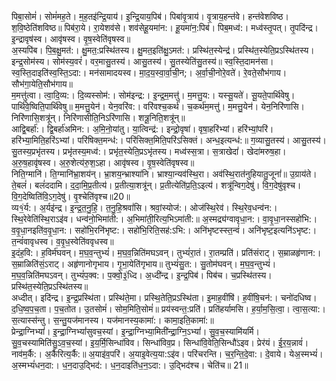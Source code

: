 

  
पिबा॒सोमं॑। सोमं॑मह॒ते। म॒ह॒तइ॑न्द्रि॒याय॑। इ॒न्द्रि॒याय॒पिब॑। पिबा॑वृ॒त्राय॑। वृ॒त्राय॒हन्त॑वे। हन्त॑वेशविष्ठ। श॒वि॒ष्ठेति॑शविष्ठ॥ पिब॑रा॒ये। रा॒येशव॑से। शव॑सेहू॒यमा॑न:। हू॒यमा॑न॒:पिब॑। पिब॒मध्व॑:। मध्व॑स्तृ॒पत्। तृ॒पदि॑न्द्र। इ॒न्द्रावृष॑स्व। आवृ॑षस्व। वृ॒ष॒स्वेति॑वृषस्व॥  
अ॒स्यपि॑ब। पि॒ब॒क्षु॒मत॑:। क्षु॒मत॒:प्रस्थि॑तस्य। क्षु॒मत॒इति॑क्षु॒ऽमत॑:। प्रस्थि॑त॒स्येन्द्र॑। प्रस्थि॑त॒स्येति॒प्रऽस्थि॑तस्य। इन्द्र॒सोम॑स्य। सोम॑स्य॒वरं॑। वर॒मासु॒तस्य॑। आसु॒तस्य॑। सु॒तस्येति॑सु॒तस्य॑॥ स्व॒स्ति॒दामन॑सा। स्व॒स्ति॒दाइति॑स्व॒स्ति॒ऽदा:। मन॑सामादयस्व। मा॒द॒य॒स्वा॒र्वा॒ची॒न;। अ॒र्वा॒ची॒नोरे॒वते॑। रे॒वते॒सौभ॑गाय। सौभ॑गा॒येति॒सौभ॑गाय॥  
म॒मत्तु॑त्वा। त्वा॒दि॒व्य:। दि॒व्यस्सोम॑:। सोम॑इन्द्र:। इ॒न्द्र॒म॒मत्तु॑। म॒मत्तु॒य:। यस्सू॒यते॑। सू॒यते॒पार्थि॑वेषु। पार्थि॑वे॒ष्विति॒पार्थि॑वेषु॥ म॒मत्तु॒येन॑। येन॒वरि॑व:। वरि॑वश्च॒कर्थ॑। च॒कर्थ॑म॒मत्तु॑। म॒मत्तु॒येन॑। येन॒निरि॑णासि। निरि॑णासि॒शत्रू॑न्। निरि॑णासीति॒निऽरि॑णासि। शत्रू॒निति॒शत्रू॑न्॥  
आद्वि॒बर्हा॑:। द्वि॒बर्हा॑अमिन:। अ॒मि॒नो॒या॑तु। या॒त्विन्द्र॑:। इन्द्रो॒वृषा॑। वृषा॒हरि॑भ्यां। हरि॑भ्यां॒परि॑। हरि॑भ्या॒मिति॒हरि॑ऽभ्यां। परि॑षिक्त॒मन्ध॑:। परि॑सिक्त॒मिति॒परि॑ऽसिक्तं। अन्ध॒इत्यन्ध॑:॥ ग॒व्यासु॒तस्य॑। आसु॒तस्य॑। सु॒तस्य॒प्रभृ॑तस्य। प्रभृ॑तस्य॒मध्व॑:। प्रभृ॑त॒स्येति॒प्रऽभृ॑तस्य। मध्व॑स्स॒त्रा। स॒त्राखेदां॑। खेदा॑मरुष॒हा। अ॒रु॒ष॒हावृ॑षस्व। अ॒रु॒शेत्य॑रु॒श॒ऽहा। आवृ॑षस्व। वृ॒ष॒स्वेति॑वृषस्व॥  
निति॒ग्मानि॑। ति॒ग्मानि॑भ्रा॒शय॑न्। भ्रा॒शय॒न्भ्राश्या॑नि। भ्राश्या॒न्यव॑स्थि॒रा। अव॑स्थि॒रात॑नुहियातु॒जूनां॑॥ उ॒ग्राय॑ते। ते॒बलं॑। बलं॑ददामि। द॒दा॒मि॒प्र॒तीत्य॑। प्र॒तीत्या॒शत्रू॑न्। प्र॒तीत्येति॑प्र॒ति॒ऽइत्य॑। शत्रू॑न्विग॒देषु॑। वि॒ग॒देषु॑वृश्च। वि॒ग॒देष्विति॑वि॒ऽग॒देषु॑। वृ॒श्चेति॑वृश्च॥20॥  
व्य१॒॑र्य:। अ॒र्यइ॑न्द्र। इ॒न्द्र॒त॒नु॒हि॒। त॒नु॒हि॒श्रवां॑सि। श्रवां॒स्योज॑:। ओज॑स्थि॒रेव॑। स्थि॒रेव॒धन्व॑न:। स्थि॒रेवेति॑स्थि॒राऽइ॑व। धन्व॑नो॒भिमा॑ती:। अ॒भिमा॑ती॒रित्य॒भिऽमा॑ती:॥ अ॒स्मद्र्य॑ग्वावृधा॒न:। वा॒वृ॒धा॒नस्सहो॑भि:। व॒वृ॒धा॒नइति॑व॒वृ॒धा॒न:। सहो॑भि॒रनि॑भृष्ट:। सहो॑भि॒रिति॒सह॑:ऽभि:। अनि॑भृष्टस्स्त॒न्वं॑। अनि॑भृष्ट॒इत्यनि॑ऽभृष्ट:। त॒न्वं॑वावृधस्व। व॒वृ॒ध॒स्वेति॑ववृधस्व॥  
इ॒दंह॒वि:। ह॒विर्म॑घवन्। म॒घ॒व॒न्तुभ्यं॑। म॒घ॒व॒न्निति॑मघऽवन्। तुभ्यं॑रा॒तं। रा॒तम्प्रति॑। प्रति॑संराट्। स॒म्राळहृ॑णान:। स॒म्राळिति॑सं॒ऽराट्। अहृ॑णानोगृभाय। गृ॒भा॒येति॑गृभाय॥ तुभ्यं॑सु॒त:। सु॒तोम॑घवन्। म॒घ॒व॒न्तुभ्यं॑। म॒घ॒व॒न्निति॑मघऽवन्। तुभ्यं॑प॒क्व:। प॒क्वो॒३॒॑ध्दि। अ॒ध्दी॑न्द्र। इ॒न्द्र॒पिब॑। पिब॑च। च॒प्रस्थि॑तस्य। प्रस्थि॑त॒स्येति॒प्रऽस्थि॑तस्य॥  
अध्दीत्। इदि॑न्द्र। इ॒न्द्र॒प्रस्थि॑ता। प्रस्थि॑ते॒मा। प्रस्थि॒तेति॒प्रऽस्थि॑ता। इ॒माह॒वींषि॑। ह॒वींषि॒चन॑:। चनो॑दधिष्व। द॒धि॒ष्व॒प॒च॒ता। प॒च॒तोत। उ॒तसोमं॑। सोम॒मिति॒सोमं॑॥ प्रय॑स्वन्त॒:प्रति॑। प्रति॑हर्यामसि। ह॒र्या॒म॒सि॒त्वा॒। त्वा॒स॒त्या:। स॒त्यास्स॑न्तु। स॒न्तु॒यज॑मानस्य। यज॑मानस्य॒कामा॑:। कामा॒इति॒कामा॑:॥  
प्रेन्द्रा॒ग्निभ्यां॑। इ॒न्द्रा॒ग्निभ्यां॑सुवच॒स्यां। इ॒न्द्रा॒ग्निभ्या॒मिती॑न्द्रा॒ग्नि॒ऽभ्यां॑। सु॒व॒च॒स्यामि॑यर्मि। सु॒व॒चस्यामिति॑सु॒ऽव॒च॒स्यां। इ॒य॒र्मि॒सिन्धा॑विव। सिन्धा॑विव॒प्र। सिन्धा॑वि॒वेति॒सिन्धौ॑ऽइव। प्रेर॑यं। ई॒र॒य॒न्नावं॑। नाव॑म॒र्कै:। अ॒र्कैरित्य॒र्कै:॥ अ॒याइ॑व॒परि॑। अ॒याइ॒वेत्य॒या:ऽइ॑व। परि॑चरन्ति। च॒र॒न्ति॒दे॒वा:। दे॒वाये। येअ॒स्मभ्यं॑। अ॒स्मभ्यं॑धन॒दा:। ध॒न॒दाउ॒द्भिद॑:। ध॒न॒दाइति॑ध॒न॒ऽदा:। उ॒द्भिद॑श्च। चेति॑च॥ 21॥  
